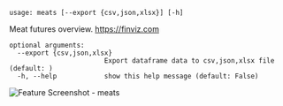 ```
usage: meats [--export {csv,json,xlsx}] [-h]
```

Meat futures overview. https://finviz.com

```
optional arguments:
  --export {csv,json,xlsx}
                        Export dataframe data to csv,json,xlsx file (default: )
  -h, --help            show this help message (default: False)
```
<img size="1400" alt="Feature Screenshot - meats" src="https://user-images.githubusercontent.com/85772166/141899612-f6a289b2-df07-4263-a753-653685507959.png">

